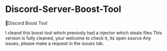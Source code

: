 # Discord-Server-Boost-Tool
🎃Discord Boost Tool

I cleand this boost tool which previosly had a injector which steals files
This version is fully cleaned, your welcome to check it, its open source
Any issues, please make a request in the issues tab.

